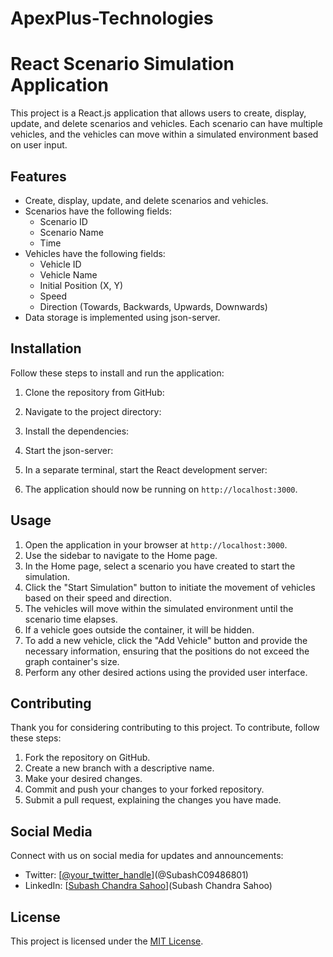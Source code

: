 # ApexPlus-Technologies
# React Scenario Simulation Application

This project is a React.js application that allows users to create, display, update, and delete scenarios and vehicles. Each scenario can have multiple vehicles, and the vehicles can move within a simulated environment based on user input.

## Features

- Create, display, update, and delete scenarios and vehicles.
- Scenarios have the following fields:
  - Scenario ID
  - Scenario Name
  - Time
- Vehicles have the following fields:
  - Vehicle ID
  - Vehicle Name
  - Initial Position (X, Y)
  - Speed
  - Direction (Towards, Backwards, Upwards, Downwards)
- Data storage is implemented using json-server.

## Installation

Follow these steps to install and run the application:

1. Clone the repository from GitHub:


2. Navigate to the project directory:


3. Install the dependencies:


4. Start the json-server:


5. In a separate terminal, start the React development server:


6. The application should now be running on `http://localhost:3000`.

## Usage

1. Open the application in your browser at `http://localhost:3000`.
2. Use the sidebar to navigate to the Home page.
3. In the Home page, select a scenario you have created to start the simulation.
4. Click the "Start Simulation" button to initiate the movement of vehicles based on their speed and direction.
5. The vehicles will move within the simulated environment until the scenario time elapses.
6. If a vehicle goes outside the container, it will be hidden.
7. To add a new vehicle, click the "Add Vehicle" button and provide the necessary information, ensuring that the positions do not exceed the graph container's size.
8. Perform any other desired actions using the provided user interface.

## Contributing

Thank you for considering contributing to this project. To contribute, follow these steps:

1. Fork the repository on GitHub.
2. Create a new branch with a descriptive name.
3. Make your desired changes.
4. Commit and push your changes to your forked repository.
5. Submit a pull request, explaining the changes you have made.

## Social Media

Connect with us on social media for updates and announcements:

- Twitter: [[@your_twitter_handle](https://twitter.com/SubashC09486801)](@SubashC09486801)
- LinkedIn: [[Subash Chandra Sahoo](https://www.linkedin.com/in/subash-sahoo/)](Subash Chandra Sahoo)

## License

This project is licensed under the [MIT License](LICENSE).
